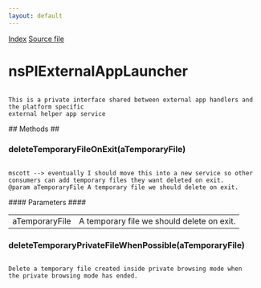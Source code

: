 ```yaml
---
layout: default
---
```

<div id='links'><a href="../index.html">Index</a>
<a href="http://dxr.mozilla.org/mozilla-central/source/uriloader/exthandler/nsIExternalHelperAppService.idl">Source file</a>
</div>

# nsPIExternalAppLauncher #
<code>  
This is a private interface shared between external app handlers and the platform specific  
external helper app service  
  
</code>
## Methods ##

### deleteTemporaryFileOnExit(aTemporaryFile) ###
<code>  
mscott --> eventually I should move this into a new service so other  
consumers can add temporary files they want deleted on exit.  
@param aTemporaryFile A temporary file we should delete on exit.  
  
</code>
#### Parameters ####

<table>

<tr>
<td>aTemporaryFile</td>
<td>A temporary file we should delete on exit.  
</td>
</tr>

</table>

### deleteTemporaryPrivateFileWhenPossible(aTemporaryFile) ###
<code>  
Delete a temporary file created inside private browsing mode when  
the private browsing mode has ended.  
  
</code>